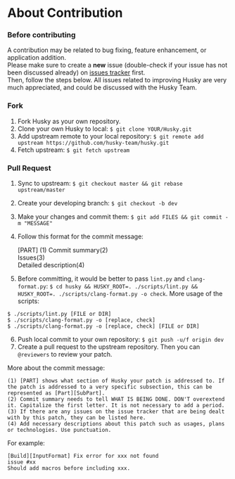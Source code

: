 About Contribution
=====

### Before contributing
A contribution may be related to bug fixing, feature enhancement, or application addition.  
Please make sure to create a **new** issue (double-check if your issue has not been discussed already) on [issues tracker](https://github.com/husky-team/husky/issues) first.  
Then, follow the steps below. All issues related to improving Husky are very much appreciated, and could be discussed with the Husky Team.

### Fork

1. Fork Husky as your own repository.
2. Clone your own Husky to local: `$ git clone YOUR/Husky.git`
3. Add upstream remote to your local repository: `$ git remote add upstream https://github.com/husky-team/husky.git`
4. Fetch upstream: `$ git fetch upstream`


### Pull Request

1. Sync to upstream: `$ git checkout master && git rebase upstream/master`
2. Create your developing branch: `$ git checkout -b dev`
3. Make your changes and commit them: `$ git add FILES && git commit -m "MESSAGE"`
4. Follow this format for the commit message:

    \[PART\] (1) Commit summary(2)  
    Issues(3)  
    Detailed description(4)

5. Before committing, it would be better to pass `lint.py` and `clang-format.py`: `$ cd husky && HUSKY_ROOT=. ./scripts/lint.py && HUSKY_ROOT=. ./scripts/clang-format.py -o check`. More usage of the scripts:
```
$ ./scripts/lint.py [FILE or DIR]
$ ./scripts/clang-format.py -o [replace, check]
$ ./scripts/clang-format.py -o [replace, check] [FILE or DIR]
```
6. Push local commit to your own repository: `$ git push -u/f origin dev`
7. Create a pull request to the upstream repository. Then you can `@reviewers` to review your patch.

More about the commit message:

    (1) [PART] shows what section of Husky your patch is addressed to. If the patch is addressed to a very specific subsection, this can be represented as [Part][SubPart].  
    (2) Commit summary needs to tell WHAT IS BEING DONE. DON'T overextend it. Capitalize the first letter. It is not necessary to add a period.
    (3) If there are any issues on the issue tracker that are being dealt with by this patch, they can be listed here.
    (4) Add necessary descriptions about this patch such as usages, plans or technologies. Use punctuation.


For example:

```
[Build][InputFormat] Fix error for xxx not found
issue #xx
Should add macros before including xxx.
```
